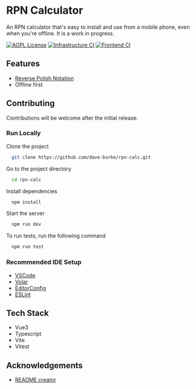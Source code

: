 # RPN Calculator

An RPN calculator that's easy to install and use from a mobile phone, even when you're offline. It is a work in progress.

[![AGPL License](https://img.shields.io/badge/license-AGPL-blue.svg)](http://www.gnu.org/licenses/agpl-3.0)
[![Infrastructure CI](https://github.com/dave-burke/rpn-calc/actions/workflows/infra-ci.yml/badge.svg?branch=main)](https://github.com/dave-burke/rpn-calc/actions/workflows/infra-ci.yml)
[![Frontend CI](https://github.com/dave-burke/rpn-calc/actions/workflows/frontend-ci.yml/badge.svg?branch=main)](https://github.com/dave-burke/rpn-calc/actions/workflows/frontend-ci.yml)

## Features

- [Reverse Polish Notation](https://en.wikipedia.org/wiki/Reverse_Polish_notation)
- Offline first

## Contributing

Contributions will be welcome after the initial release.

### Run Locally

Clone the project

```bash
  git clone https://github.com/dave-burke/rpn-calc.git
```

Go to the project directory

```bash
  cd rpn-calc
```

Install dependencies

```bash
  npm install
```

Start the server

```bash
  npm run dev
```

To run tests, run the following command

```bash
  npm run test
```

### Recommended IDE Setup

- [VSCode](https://code.visualstudio.com/)
- [Volar](https://marketplace.visualstudio.com/items?itemName=johnsoncodehk.volar)
- [EditorConfig](https://marketplace.visualstudio.com/items?itemName=editorconfig.editorconfig)
- [ESLint](https://marketplace.visualstudio.com/items?itemName=dbaeumer.vscode-eslint)

## Tech Stack

- Vue3
- Typescript
- Vite
- Vitest

## Acknowledgements

- [README creator](https://readme.so)

